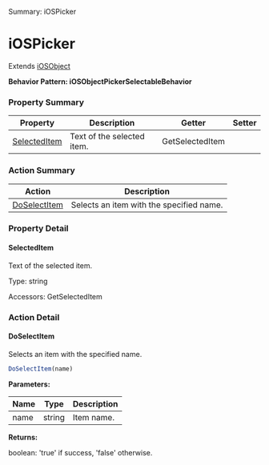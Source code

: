 Summary: iOSPicker

# iOSPicker

Extends [iOSObject](iOSObject.md)





**Behavior Pattern: iOSObjectPickerSelectableBehavior**


<!-- ============================== property summary ========================== -->

	

### Property Summary

| **Property** | **Description** | **Getter** | **Setter** |
| ------------ | --------------- | ---------- | ---------- |
| [SelectedItem](#selecteditem) | Text of the selected item. | GetSelectedItem |  |



	
<!-- ============================== action summary ========================== -->



### Action Summary

|  **Action** | **Description** | 
| ----------- | --------------- |
|	[DoSelectItem](#doselectitem) | Selects an item with the specified name. |




<!-- ============================== property detail ========================== -->
	
### Property Detail
		
<a name="SelectedItem"></a>
#### SelectedItem


Text of the selected item.

			
	
			
Type: string
			
			
Accessors: GetSelectedItem
			
		
	
	
<!-- ============================== action detail ========================== -->
	
### Action Detail
		
<a name="DoSelectItem"></a>    
#### DoSelectItem

Selects an item with the specified name.

```javascript
DoSelectItem(name) 
```


**Parameters:**

|	**Name** | **Type** | **Description** |
| ---------- | -------- | --------------- |
| name | string |	Item name. |




**Returns:**

boolean: 'true' if success, 'false' otherwise.



<a name="see.also.iospicker.doselectitem"></a>

	

